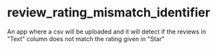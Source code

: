 # review_rating_mismatch_identifier
An app where a csv will be uploaded and it will detect if the reviews in "Text" column does not match the rating given  in "Star"
